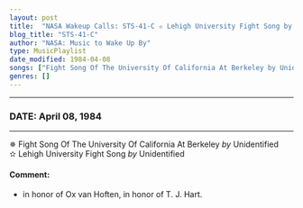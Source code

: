 ```yaml
---
layout: post
title:  "NASA Wakeup Calls: STS-41-C ✫ Lehigh University Fight Song by Unidentified ✷ April 08, 1984"
blog_title: "STS-41-C"
author: "NASA: Music to Wake Up By"
type: MusicPlaylist
date_modified: 1984-04-08
songs: ["Fight Song Of The University Of California At Berkeley by Unidentified", "Lehigh University Fight Song by Unidentified"]
genres: []
---
```


----
### DATE: April 08, 1984
----
✵ Fight Song Of The University Of California At Berkeley *by* Unidentified    &nbsp;<br />
✫ Lehigh University Fight Song *by* Unidentified  

#### Comment:
* in honor of Ox van Hoften,
in honor of T. J. Hart.



<br/>
<center>
	<a target="_blank"
	   href="https://twitter.com/intent/tweet?hashtags=Space,NASA,Playlist,NASAWakeupCalls,SpaceProgram&text=🚀 {{ page.author}}, '{{ page.songs.first }}' {{ page.title }}, {{ page.date | date: '%B %d, %Y' }}, {{ site.url }}{{ page.url }}&via=nasawakeupcalls"><i class="fab fa-twitter" title="Tweet this page" alt="Tweet this page" style="font-size: 1.3em;"></i></a>
	&nbsp; 	<i class="fas fa-user-astronaut" style="font-size: 1.5em;"></i> &nbsp;
    <a id="custom_amazon_link"
       type="amzn" search="#"
       category="popular music">
    <i class="fab fa-amazon" style="font-size: 1.3em;"></i></a>
</center>

<!-- Randomly resolve an individual entry from a song array -->
<script src="/assets/javascript/seedrandom.min.js"></script>
<script>
  var wake_me_up = ["Fight Song Of The University Of California At Berkeley by Unidentified", "Lehigh University Fight Song by Unidentified"];
  var prng = new Math.seedrandom();
  function randomSong() {
    song = wake_me_up[Math.floor(Math.random() * wake_me_up.length)];
    var amazon_link = document.getElementById("custom_amazon_link");
    amazon_link.setAttribute("search", song);
  }
  window.onload = randomSong();
</script>
